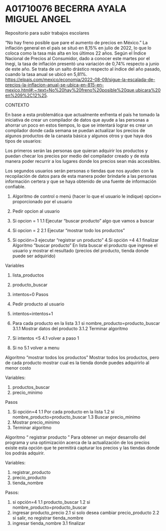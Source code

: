 # A01710076 BECERRA AYALA MIGUEL ANGEL
Repositorio para subir trabajos escolares

“No hay freno posible que pare el aumento de precios en México.” La inflación general en el país se situó en 8,15% en julio de 2022, lo que lo coloca como la tasa más alta en los últimos 22 años. Según el Índice Nacional de Precios al Consumidor, dado a conocer este martes por el Inegi, la tasa de inflación presentó una variación de 0,74% respecto a junio de este año. Se trata de un salto drástico respecto al índice del año pasado, cuando la tasa anual se ubicó en 5,81%. https://elpais.com/mexico/economia/2022-08-09/sigue-la-escalada-de-precios-la-inflacion-anual-se-ubica-en-815-en-mexico.html#:~:text=No%20hay%20freno%20posible%20que,ubicara%20en%209%2C12%25.

CONTEXTO

En base a esta problemática que actualmente enfrenta el país he tomado la iniciativa de crear un compilador de datos que ayude a las personas a ahorrar un poco en estos tiempos, lo que se intentará lograr es crear un compilador donde cada semana se puedan actualizar los precios de algunos productos de la canasta básica y algunos otros y que haya dos tipos de usuarios:

Los primeros serán las personas que quieran adquirir los productos y puedan checar los precios por medio del compilador creado y de esta manera poder recurrir a los lugares donde los precios sean más accesibles.

Los segundos usuarios serán personas o tiendas que nos ayuden con la recopilación de datos para de esta manera poder brindarle a las personas información certera y que se haya obtenido de una fuente de información confiable.

1. Algoritmo de control o menú (hacer lo que el usuario le indique)
   opcion= proporcionado por el usuario
   
0. Pedir opcion al usuario 

1. Si opcion = 1 
1.1 Ejecutar “buscar producto” algo que vamos a buscar
2. Si opcion = 2
2.1 Ejecutar “mostrar todo los productos”
3. Si opción=3
ejecutar “registrar un producto”
4.Si opción =4
4.1 finalizar 
Algoritmo “buscar producto”
En lista buscar el producto que ingrese el usuario y mostrar el resultado (precios del producto, tienda donde puede ser adquirido)

Variables

1. lista_productos
2. producto_buscar
3. intentos=0
Pasos

1. Pedir producto al usuario 
2. intentos=intentos+1
3. Para cada producto en la lista 
   3.1 si nombre_producto=producto_buscar 
       3.1.1 Mostrar datos del producto
       3.1.2 Terminar algoritmo
4. Si intentos <5 
   4.1 volver a paso 1
5. Si no 
   5.1 volver a menu 
   
Algoritmo “mostrar todos los productos”
Mostrar todos los productos, pero de cada producto mostrar cual es la tienda donde puedes adquirirlo al menor costo 

Variables:

1. productos_buscar
2. precio_minimo

Pasos

1. Si opción=4 
   1.1 Por cada producto en la lista
   1.2 si nombre_producto=producto_buscar
   1.3 Buscar precio_minimo 
2. Mostrar precio_minimo
3. Terminar algoritmo


Algoritmo “ registrar producto ”
Para obtener un mejor desarrollo del programa y una optimización acerca de la actualización de los precios existe esta opción que te permitirá capturar los precios y las tiendas donde los podrás adquirir.

Variables:
1. registrar_producto
2. precio_producto
3. tienda_nombre

Pasos:
1. si opción=4
   1.1 producto_buscar
   1.2 si nombre_producto=producto_buscar
2. ingresar producto_precio
   2.1 si solo desea cambiar precio_producto
   2.2 si salir, no registrar tienda_nombre
3. ingresar tienda_nombre
   3.1 finalizar
 



